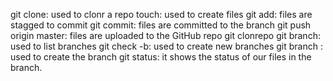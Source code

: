 git clone: used to clonr a repo
touch: used to create files
git add: files are stagged to commit
git commit: files are committed to the branch
git push origin master: files are uploaded to the GitHub repo
git clonrepo
git branch: used to list branches
git check -b: used to create new branches
git branch <name-of-branch>: used to create the branch
git status: it shows the status of our files in the branch.